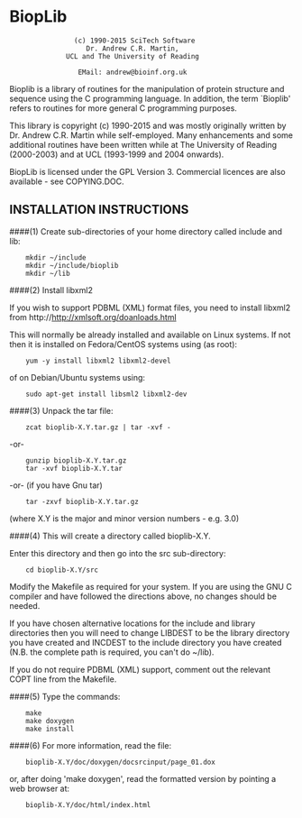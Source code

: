 
BiopLib
=======

                    (c) 1990-2015 SciTech Software
                       Dr. Andrew C.R. Martin,
                  UCL and The University of Reading

                     EMail: andrew@bioinf.org.uk



Bioplib is a library of routines for the manipulation of protein
structure and sequence using the C programming language. In addition,
the term `Bioplib' refers to routines for more general C programming
purposes.

This library is copyright (c) 1990-2015 and was mostly originally
written by Dr. Andrew C.R. Martin while self-employed. Many
enhancements and some additional routines have been written while at
The University of Reading (2000-2003) and at UCL (1993-1999 and 2004
onwards).

BiopLib is licensed under the GPL Version 3. Commercial licences are
also available - see COPYING.DOC.


INSTALLATION INSTRUCTIONS
-------------------------

####(1) Create sub-directories of your home directory called include and
lib:

        mkdir ~/include
        mkdir ~/include/bioplib
        mkdir ~/lib

####(2) Install libxml2

If you wish to support PDBML (XML) format files, you need to install
libxml2 from http://http://xmlsoft.org/doanloads.html

This will normally be already installed and available on Linux systems. If not then it is installed on Fedora/CentOS systems using (as root):

        yum -y install libxml2 libxml2-devel

of on Debian/Ubuntu systems using:

        sudo apt-get install libsml2 libxml2-dev

####(3) Unpack the tar file:

        zcat bioplib-X.Y.tar.gz | tar -xvf -
-or-

        gunzip bioplib-X.Y.tar.gz
        tar -xvf bioplib-X.Y.tar
-or- (if you have Gnu tar)

        tar -zxvf bioplib-X.Y.tar.gz

(where X.Y is the major and minor version numbers - e.g. 3.0)

####(4) This will create a directory called bioplib-X.Y.  

Enter this directory and then go into the src sub-directory:

        cd bioplib-X.Y/src

Modify the Makefile as required for your system. If you are using the
GNU C compiler and have followed the directions above, no changes
should be needed. 

If you have chosen alternative locations for the include and library
directories then you will need to change LIBDEST to be the library
directory you have created and INCDEST to the include directory you
have created (N.B. the complete path is required, you can't do ~/lib).

If you do not require PDBML (XML) support, comment out the relevant 
COPT line from the Makefile.

####(5) Type the commands:

        make 
        make doxygen
        make install

####(6) For more information, read the file:

        bioplib-X.Y/doc/doxygen/docsrcinput/page_01.dox

or, after doing 'make doxygen', read the formatted version by pointing
a web browser at:

        bioplib-X.Y/doc/html/index.html

